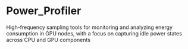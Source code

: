 # Power_Profiler
High-frequency sampling tools for monitoring and analyzing energy consumption in GPU nodes, with a focus on capturing idle power states across CPU and GPU components
